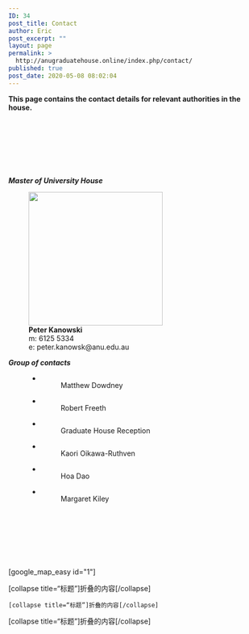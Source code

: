 ```yaml
---
ID: 34
post_title: Contact
author: Eric
post_excerpt: ""
layout: page
permalink: >
  http://anugraduatehouse.online/index.php/contact/
published: true
post_date: 2020-05-08 08:02:04
---
```

<!-- wp:paragraph -->
<p><strong>This page contains the contact details for relevant authorities in the house.</strong></p>
<!-- /wp:paragraph -->

<!-- wp:spacer -->
<div style="height:100px" aria-hidden="true" class="wp-block-spacer"></div>
<!-- /wp:spacer -->

<!-- wp:paragraph -->
<p><strong><em>Master of University House</em></strong></p>
<!-- /wp:paragraph -->

<!-- wp:image {"align":"center","id":408,"width":266,"height":265,"sizeSlug":"large","className":"is-style-rounded"} -->
<div class="wp-block-image is-style-rounded"><figure class="aligncenter size-large is-resized"><img src="http://anugraduatehouse.online/wp-content/uploads/2020/05/Screen-Shot-2020-05-19-at-11.25.50-PM-1-1024x1019.png" alt="" class="wp-image-408" width="266" height="265"/><figcaption><strong>Peter Kanowski</strong><br>m:&nbsp;6125 5334<br>e: peter.kanowsk@anu.edu.au</figcaption></figure></div>
<!-- /wp:image -->

<!-- wp:paragraph -->
<p><strong><em>Group of contacts</em></strong></p>
<!-- /wp:paragraph -->

<!-- wp:group -->
<div class="wp-block-group"><div class="wp-block-group__inner-container"><!-- wp:group -->
<div class="wp-block-group"><div class="wp-block-group__inner-container"><!-- wp:group -->
<div class="wp-block-group"><div class="wp-block-group__inner-container"><!-- wp:group -->
<div class="wp-block-group"><div class="wp-block-group__inner-container"><!-- wp:group -->
<div class="wp-block-group"><div class="wp-block-group__inner-container"><!-- wp:group -->
<div class="wp-block-group"><div class="wp-block-group__inner-container"><!-- wp:gallery {"ids":[413,415,421,418,419,420]} -->
<figure class="wp-block-gallery columns-3 is-cropped"><ul class="blocks-gallery-grid"><li class="blocks-gallery-item"><figure><img src="http://anugraduatehouse.online/wp-content/uploads/2020/05/Screen-Shot-2020-05-19-at-11.25.58-PM-1-1024x1024.png" alt="" data-id="413" data-full-url="http://anugraduatehouse.online/wp-content/uploads/2020/05/Screen-Shot-2020-05-19-at-11.25.58-PM-1.png" data-link="http://anugraduatehouse.online/index.php/contact/screen-shot-2020-05-19-at-11-25-58-pm-1/" class="wp-image-413"/><figcaption class="blocks-gallery-item__caption">Matthew Dowdney</figcaption></figure></li><li class="blocks-gallery-item"><figure><img src="http://anugraduatehouse.online/wp-content/uploads/2020/05/Screen-Shot-2020-05-19-at-11.26.18-PM-1.png" alt="" data-id="415" data-full-url="http://anugraduatehouse.online/wp-content/uploads/2020/05/Screen-Shot-2020-05-19-at-11.26.18-PM-1.png" data-link="http://anugraduatehouse.online/index.php/contact/screen-shot-2020-05-19-at-11-26-18-pm-2/" class="wp-image-415"/><figcaption class="blocks-gallery-item__caption">Robert Freeth</figcaption></figure></li><li class="blocks-gallery-item"><figure><img src="http://anugraduatehouse.online/wp-content/uploads/2020/05/Screen-Shot-2020-05-19-at-11.28.53-PM-1.png" alt="" data-id="421" data-full-url="http://anugraduatehouse.online/wp-content/uploads/2020/05/Screen-Shot-2020-05-19-at-11.28.53-PM-1.png" data-link="http://anugraduatehouse.online/index.php/contact/screen-shot-2020-05-19-at-11-28-53-pm-2/" class="wp-image-421"/><figcaption class="blocks-gallery-item__caption">Graduate House Reception</figcaption></figure></li><li class="blocks-gallery-item"><figure><img src="http://anugraduatehouse.online/wp-content/uploads/2020/05/Screen-Shot-2020-05-19-at-11.26.30-PM.png" alt="" data-id="418" data-full-url="http://anugraduatehouse.online/wp-content/uploads/2020/05/Screen-Shot-2020-05-19-at-11.26.30-PM.png" data-link="http://anugraduatehouse.online/index.php/contact/screen-shot-2020-05-19-at-11-26-30-pm/" class="wp-image-418"/><figcaption class="blocks-gallery-item__caption">Kaori Oikawa-Ruthven</figcaption></figure></li><li class="blocks-gallery-item"><figure><img src="http://anugraduatehouse.online/wp-content/uploads/2020/05/Screen-Shot-2020-05-19-at-11.26.36-PM.png" alt="" data-id="419" data-full-url="http://anugraduatehouse.online/wp-content/uploads/2020/05/Screen-Shot-2020-05-19-at-11.26.36-PM.png" data-link="http://anugraduatehouse.online/index.php/contact/screen-shot-2020-05-19-at-11-26-36-pm/" class="wp-image-419"/><figcaption class="blocks-gallery-item__caption">Hoa Dao</figcaption></figure></li><li class="blocks-gallery-item"><figure><img src="http://anugraduatehouse.online/wp-content/uploads/2020/05/Screen-Shot-2020-05-19-at-11.26.42-PM.png" alt="" data-id="420" data-full-url="http://anugraduatehouse.online/wp-content/uploads/2020/05/Screen-Shot-2020-05-19-at-11.26.42-PM.png" data-link="http://anugraduatehouse.online/index.php/contact/screen-shot-2020-05-19-at-11-26-42-pm/" class="wp-image-420"/><figcaption class="blocks-gallery-item__caption">Margaret Kiley</figcaption></figure></li></ul></figure>
<!-- /wp:gallery --></div></div>
<!-- /wp:group --></div></div>
<!-- /wp:group --></div></div>
<!-- /wp:group --></div></div>
<!-- /wp:group --></div></div>
<!-- /wp:group --></div></div>
<!-- /wp:group -->

<!-- wp:paragraph -->
<p></p>
<!-- /wp:paragraph -->

<!-- wp:group -->
<div class="wp-block-group"><div class="wp-block-group__inner-container"><!-- wp:group -->
<div class="wp-block-group"><div class="wp-block-group__inner-container"><!-- wp:spacer -->
<div style="height:100px" aria-hidden="true" class="wp-block-spacer"></div>
<!-- /wp:spacer --></div></div>
<!-- /wp:group --></div></div>
<!-- /wp:group -->

<!-- wp:html -->
[google_map_easy id="1"]
<!-- /wp:html -->

<!-- wp:group -->
<div class="wp-block-group"><div class="wp-block-group__inner-container"><!-- wp:group -->
<div class="wp-block-group"><div class="wp-block-group__inner-container"><!-- wp:group -->
<div class="wp-block-group"><div class="wp-block-group__inner-container"><!-- wp:social-links -->
<ul class="wp-block-social-links"><!-- wp:social-link {"url":"https://www.facebook.com/groups/anu.gh/","service":"facebook"} /-->

<!-- wp:social-link {"service":"twitter"} /-->

<!-- wp:social-link {"service":"instagram"} /-->

<!-- wp:social-link {"service":"linkedin"} /-->

<!-- wp:social-link {"service":"youtube"} /--></ul>
<!-- /wp:social-links --></div></div>
<!-- /wp:group --></div></div>
<!-- /wp:group --></div></div>
<!-- /wp:group -->

<!-- wp:html -->
[collapse title=“标题”]折叠的内容[/collapse]
<!-- /wp:html -->

<!-- wp:code -->
<pre class="wp-block-code"><code>&#91;collapse title=“标题”]折叠的内容&#91;/collapse]</code></pre>
<!-- /wp:code -->

<!-- wp:shortcode -->
[collapse title=“标题”]折叠的内容[/collapse]
<!-- /wp:shortcode -->